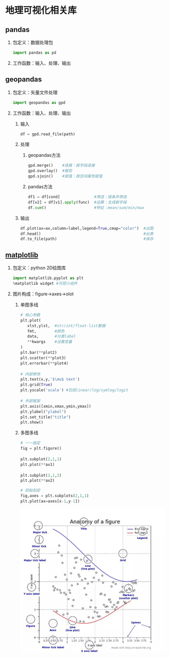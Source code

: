 # 地理可视化相关库

## pandas

1. 包定义：数据处理包

   ```python
   import pandas as pd
   ```

2. 工作函数：输入、处理、输出

## geopandas

1. 包定义：矢量文件处理

   ```python
   import geopandas as gpd
   ```

2. 工作函数：输入、处理、输出
   1. 输入

      ```python
      df = gpd.read_file(path)
      ```

   2. 处理
      1. geopandas方法

         ```python
         gpd.merge()    #连接：按字段连接
         gpd.overlay()  #裁剪
         gpd.sjoin()    #赋值：按空间属性赋值
         ```

      2. pandas方法

         ```python
         df1 = df[cond]               #筛选：按条件筛选
         df[v2] = df[v1].apply(func)  #运算：生成新字段
         df.sum()                     #特征：mean/sum/min/max
         ```

   3. 输出

      ```python
      df.plot(ax=ax,column=label,legend=True,cmap="color")  #出图
      df.head()                                             #出表
      df.to_file(path)                                      #保存
      ```

## [matplotlib](实例/MatplotlibExample.ipynb)

1. 包定义：python 2D绘图库

   ```python
   import matplotlib.pyplot as plt
   %matplotlib widget #可控小组件
   ```

2. 图片构成：figure→axes→olot
   1. 单图多线

      ```python
      # 核心参数
      plt.plot(
         xlst,ylst,  #str/int/float-list数据
         fmt,        #颜色
         data,       #分类label
         **kwargs    #设置变量
      )
      plt.bar(**plot2)
      plt.scatter(**plot3)
      plt.errorbar(**plot4)

      # 内部修饰
      plt.text(x,y,'$\mu$ text')
      plt.grid(True)
      plt.yscale('scale') #包括linear/log/symlog/logit

      # 外部框架
      plt.axis([xmin,xmax,ymin,ymax])
      plt.ylabel("ylabel")
      plt.set_title("title")
      plt.show()
      ```

   2. 多图多线

      ```python
      # 一一指定
      fig = plt.figure()
      
      plt.subplot(2,1,1)
      plt.plot(**ax1)
      
      plt.subplot(2,1,2)
      plt.plot(**ax2)
      ```

      ```python
      # 初始划定
      fig,axes = plt.subplots(2,1,1)
      plt.plot(ax=axes[x-1,y-1])
      ```

      ![20230405225925](https://raw.githubusercontent.com/dsw676676/picture/main/image/20230405225925.png)

